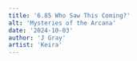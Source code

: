 ```yaml
---
title: '6.85 Who Saw This Coming?'
alt: 'Mysteries of the Arcana'
date: '2024-10-03'
author: 'J Gray'
artist: 'Keira'
---
```


